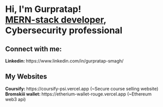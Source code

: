 <h1>Hi, I'm Gurpratap! <br/><a href="https://github.com/Gurpratap-Smagh">MERN-stack developer</a>, <a>Cybersecurity professional</a>




<h2>Connect with me:</h2>
<b>Linkedin: </b>https://www.linkedin.com/in/gurpratap-smagh/

<h2>My Websites</h2>
<b>Coursify: </b>https://coursify-psi.vercel.app   (~Secure course selling website)
<b>Bromskiii wallet: </b>https://etherium-wallet-rouge.vercel.app   (~Ethereum web3 api)


<!--
**joshmadakor1/joshmadakor1** is a ✨ _special_ ✨ repository because its `README.md` (this file) appears on your GitHub profile.

Here are some ideas to get you started:

- 🔭 I’m currently working on ...
- 🌱 I’m currently learning ...
- 👯 I’m looking to collaborate on ...
- 🤔 I’m looking for help with ...
- 💬 Ask me about ...
- 📫 How to reach me: ...
- 😄 Pronouns: ...
- ⚡ Fun fact: ...
-->
